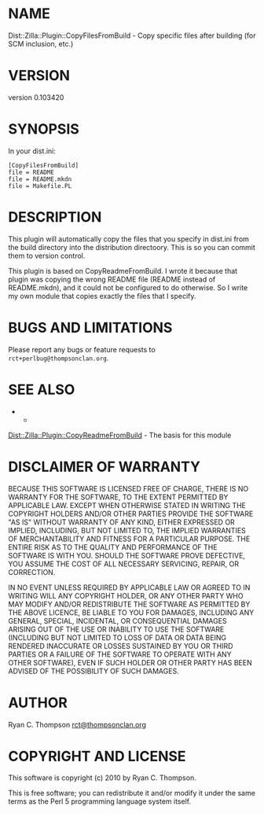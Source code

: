 # NAME

Dist::Zilla::Plugin::CopyFilesFromBuild - Copy specific files after building (for SCM inclusion, etc.)

# VERSION

version 0.103420

# SYNOPSIS

In your dist.ini:

    [CopyFilesFromBuild]
    file = README
    file = README.mkdn
    file = Makefile.PL

# DESCRIPTION

This plugin will automatically copy the files that you specify in
dist.ini from the build directory into the distribution directoory.
This is so you can commit them to version control.

This plugin is based on CopyReadmeFromBuild. I wrote it because that
plugin was copying the wrong README file (README instead of
README.mkdn), and it could not be configured to do otherwise. So I
write my own module that copies exactly the files that I specify.

# BUGS AND LIMITATIONS

Please report any bugs or feature requests to
`rct+perlbug@thompsonclan.org`.

# SEE ALSO

- *

[Dist::Zilla::Plugin::CopyReadmeFromBuild](http://search.cpan.org/perldoc?Dist::Zilla::Plugin::CopyReadmeFromBuild) - The basis for this module

# DISCLAIMER OF WARRANTY

BECAUSE THIS SOFTWARE IS LICENSED FREE OF CHARGE, THERE IS NO WARRANTY
FOR THE SOFTWARE, TO THE EXTENT PERMITTED BY APPLICABLE LAW. EXCEPT WHEN
OTHERWISE STATED IN WRITING THE COPYRIGHT HOLDERS AND/OR OTHER PARTIES
PROVIDE THE SOFTWARE "AS IS" WITHOUT WARRANTY OF ANY KIND, EITHER
EXPRESSED OR IMPLIED, INCLUDING, BUT NOT LIMITED TO, THE IMPLIED
WARRANTIES OF MERCHANTABILITY AND FITNESS FOR A PARTICULAR PURPOSE. THE
ENTIRE RISK AS TO THE QUALITY AND PERFORMANCE OF THE SOFTWARE IS WITH
YOU. SHOULD THE SOFTWARE PROVE DEFECTIVE, YOU ASSUME THE COST OF ALL
NECESSARY SERVICING, REPAIR, OR CORRECTION.

IN NO EVENT UNLESS REQUIRED BY APPLICABLE LAW OR AGREED TO IN WRITING
WILL ANY COPYRIGHT HOLDER, OR ANY OTHER PARTY WHO MAY MODIFY AND/OR
REDISTRIBUTE THE SOFTWARE AS PERMITTED BY THE ABOVE LICENCE, BE
LIABLE TO YOU FOR DAMAGES, INCLUDING ANY GENERAL, SPECIAL, INCIDENTAL,
OR CONSEQUENTIAL DAMAGES ARISING OUT OF THE USE OR INABILITY TO USE
THE SOFTWARE (INCLUDING BUT NOT LIMITED TO LOSS OF DATA OR DATA BEING
RENDERED INACCURATE OR LOSSES SUSTAINED BY YOU OR THIRD PARTIES OR A
FAILURE OF THE SOFTWARE TO OPERATE WITH ANY OTHER SOFTWARE), EVEN IF
SUCH HOLDER OR OTHER PARTY HAS BEEN ADVISED OF THE POSSIBILITY OF
SUCH DAMAGES.

# AUTHOR

Ryan C. Thompson <rct@thompsonclan.org>

# COPYRIGHT AND LICENSE

This software is copyright (c) 2010 by Ryan C. Thompson.

This is free software; you can redistribute it and/or modify it under
the same terms as the Perl 5 programming language system itself.